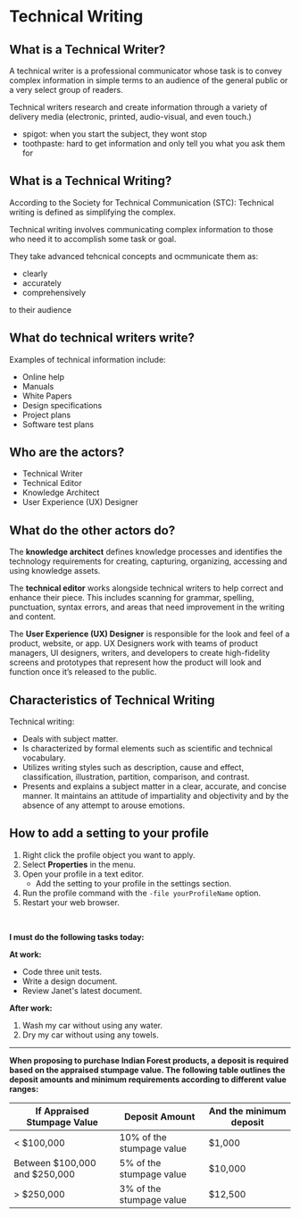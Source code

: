 # Technical Writing

## What is a Technical Writer?

A technical writer is a professional communicator whose task
is to convey complex information in simple terms to an
audience of the general public or a very select group of
readers.

Technical writers research and create information through a
variety of delivery media (electronic, printed, audio-visual, and
even touch.)

- spigot: when you start the subject, they wont stop
- toothpaste: hard to get information and only tell you what you ask them for

## What is a Technical Writing?

According to the Society for Technical Communication (STC):
Technical writing is defined as simplifying the complex.

Technical writing involves communicating complex information to those who need it to accomplish some task or goal.

They take advanced tehcnical concepts and ocmmunicate them as:

- clearly
- accurately
- comprehensively

to their audience

## What do technical writers write?

Examples of technical information include:

- Online help
- Manuals
- White Papers
- Design specifications
- Project plans
- Software test plans

## Who are the actors?

- Technical Writer
- Technical Editor
- Knowledge Architect
- User Experience (UX) Designer

## What do the other actors do?

The **knowledge architect** defines knowledge processes and identifies the technology requirements for creating, capturing, organizing, accessing and using knowledge assets.

The **technical editor** works alongside technical writers to help correct and
enhance their piece. This includes scanning for grammar, spelling, punctuation, syntax errors, and areas that need improvement in the writing and content.

The **User Experience (UX) Designer** is responsible for the look and feel of a
product, website, or app. UX Designers work with teams of product managers, UI designers, writers, and developers to create high-fidelity screens and prototypes that represent how the product will look and function once it’s released to the public.

## Characteristics of Technical Writing

Technical writing:

- Deals with subject matter.
- Is characterized by formal elements such as scientific and technical
  vocabulary.
- Utilizes writing styles such as description, cause and effect,
  classification, illustration, partition, comparison, and contrast.
- Presents and explains a subject matter in a clear, accurate, and
  concise manner. It maintains an attitude of impartiality and objectivity and by the absence of any attempt to arouse emotions.

## How to add a setting to your profile

1. Right click the profile object you want to apply.
2. Select **Properties** in the menu.
3. Open your profile in a text editor.
   - Add the setting to your profile in the settings section.
4. Run the profile command with the `-file yourProfileName` option.
5. Restart your web browser.

<br>

**I must do the following tasks today:**

**At work:**

- Code three unit tests.
- Write a design document.
- Review Janet's latest document.

**After work:**

1. Wash my car without using any water.
2. Dry my car without using any towels.

---

**When proposing to purchase Indian Forest products, a deposit is required based on the appraised stumpage value. The following table outlines the deposit amounts and minimum requirements according to different value ranges:**

| **If Appraised Stumpage Value** | **Deposit Amount**        | **And the minimum deposit** |
| ------------------------------- | ------------------------- | --------------------------- |
| < $100,000                      | 10% of the stumpage value | $1,000                      |
| Between $100,000 and $250,000   | 5% of the stumpage value  | $10,000                     |
| > $250,000                      | 3% of the stumpage value  | $12,500                     |
